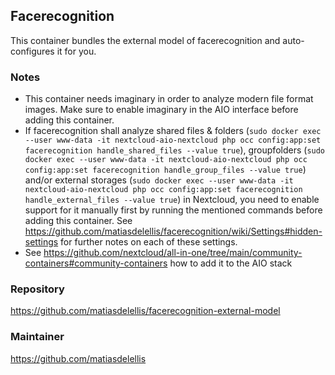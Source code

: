 ## Facerecognition
This container bundles the external model of facerecognition and auto-configures it for you.

### Notes
- This container needs imaginary in order to analyze modern file format images. Make sure to enable imaginary in the AIO interface before adding this container.
- If facerecognition shall analyze shared files & folders (`sudo docker exec --user www-data -it nextcloud-aio-nextcloud php occ config:app:set facerecognition handle_shared_files --value true`), groupfolders (`sudo docker exec --user www-data -it nextcloud-aio-nextcloud php occ config:app:set facerecognition handle_group_files --value true`) and/or external storages (`sudo docker exec --user www-data -it nextcloud-aio-nextcloud php occ config:app:set facerecognition handle_external_files --value true`) in Nextcloud, you need to enable support for it manually first by running the mentioned commands before adding this container. See https://github.com/matiasdelellis/facerecognition/wiki/Settings#hidden-settings for further notes on each of these settings.
- See https://github.com/nextcloud/all-in-one/tree/main/community-containers#community-containers how to add it to the AIO stack

### Repository
https://github.com/matiasdelellis/facerecognition-external-model

### Maintainer
https://github.com/matiasdelellis
